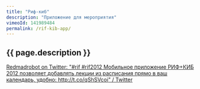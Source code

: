 ```yaml
---
title: "Риф-киб"
description: "Приложение для мероприятия"
vimeoId: 141989484
permalink: /rif-kib-app/
---
```


## {{ page.description }}




[Redmadrobot on Twitter: "#rif #rif2012 Мобильное приложение РИФ+КИБ 2012 позволяет добавлять лекции из расписания прямо в ваш календарь, удобно: http://t.co/qShSVcoi" / Twitter](https://twitter.com/redmadrobot/status/192559500383891456)
